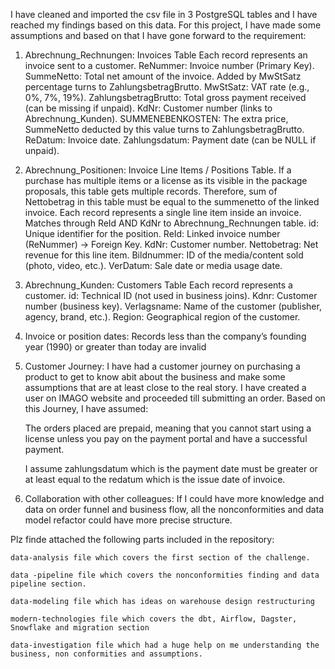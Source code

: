 I have cleaned and imported the csv file in 3 PostgreSQL tables and I have reached my findings based on this data.
For this project, I have made some assumptions and based on that I have gone forward to the requirement: 

1. Abrechnung_Rechnungen: Invoices Table
    Each record represents an invoice sent to a customer.
    ReNummer: Invoice number (Primary Key).
    SummeNetto: Total net amount of the invoice. Added by MwStSatz percentage turns to ZahlungsbetragBrutto.
    MwStSatz: VAT rate (e.g., 0%, 7%, 19%).
    ZahlungsbetragBrutto: Total gross payment received (can be missing if unpaid).
    KdNr: Customer number (links to Abrechnung_Kunden).
    SUMMENEBENKOSTEN: The extra price, SummeNetto deducted by this value turns to ZahlungsbetragBrutto.
    ReDatum: Invoice date.
    Zahlungsdatum: Payment date (can be NULL if unpaid).

2. Abrechnung_Positionen: Invoice Line Items / Positions Table.
  If a purchase has multiple items or a license as its visible in the package proposals, this table gets multiple records. Therefore, sum of Nettobetrag in this table must be equal to the summenetto of the linked invoice.
  Each record represents a single line item inside an invoice.
  Matches through ReId AND KdNr to Abrechnung_Rechnungen table.
  id: Unique identifier for the position.
  ReId: Linked invoice number (ReNummer) → Foreign Key.
  KdNr: Customer number.
  Nettobetrag: Net revenue for this line item.
  Bildnummer: ID of the media/content sold (photo, video, etc.).
  VerDatum: Sale date or media usage date.

3. Abrechnung_Kunden: Customers Table
  Each record represents a customer.
  id: Technical ID (not used in business joins).
  Kdnr: Customer number (business key).
  Verlagsname: Name of the customer (publisher, agency, brand, etc.).
  Region: Geographical region of the customer.
4. Invoice or position dates: Records less than the company’s founding year (1990) or greater than today are invalid

5. Customer Journey: I have had a customer journey on purchasing a product to get to know abit about the business and make some assumptions that are at least close to the real story. I have created a user on IMAGO website and proceeded till submitting an order. Based on    this Journey, I have assumed: 

      The orders placed are prepaid, meaning that you cannot start using a license unless you pay on the payment portal and have a successful payment. 
      
      I assume zahlungsdatum which is the payment date must be greater or at least equal to the redatum which is the issue date of invoice.

6. Collaboration with other colleagues: If I could have more knowledge and data on order funnel and business flow, all the nonconformities and data model refactor could have more precise structure.

Plz finde attached the following parts included in the repository:    
    
    data-analysis file which covers the first section of the challenge.
    
    data -pipeline file which covers the nonconformities finding and data pipeline section.
    
    data-modeling file which has ideas on warehouse design restructuring
    
    modern-technologies file which covers the dbt, Airflow, Dagster, Snowflake and migration section
    
    data-investigation file which had a huge help on me understanding the business, non conformities and assumptions.
